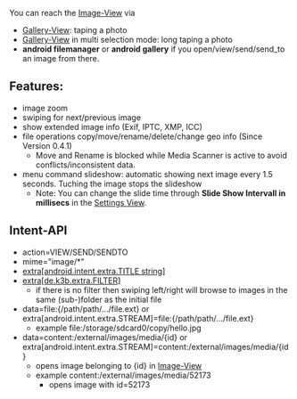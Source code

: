 You can reach the [Image-View](Image-View) via

* [Gallery-View](Gallery-View): taping a photo
* [Gallery-View](Gallery-View) in multi selection mode: long taping a photo
* **android filemanager** or **android gallery** if you open/view/send/send_to an image from there.

## Features:

* image zoom
* swiping for next/previous image
* show extended image info (Exif, IPTC, XMP, ICC)
* file operations copy/move/rename/delete/change geo info (Since Version 0.4.1)
	* Move and Rename is blocked while Media Scanner is active to avoid conflicts/inconsistent data.
* menu command slideshow: automatic showing next image every 1.5 seconds. Tuching the image stops the slideshow
	* Note: You can change the slide time through **Slide Show Intervall in millisecs** in the [Settings View](settings).

## <a name='api'>Intent-API</a> 

* action=VIEW/SEND/SENDTO
* mime="image/*"
* [extra[android.intent.extra.TITLE string]](intentapi#EXTRA_TITLE)
* [extra[de.k3b.extra.FILTER]](intentapi#filter)
	* if there is no filter then swiping left/right will browse to images in the same (sub-)folder as the initial file
* data=file:{/path/path/.../file.ext} or extra[android.intent.extra.STREAM]=file:{/path/path/.../file.ext}
  * example file:/storage/sdcard0/copy/hello.jpg
* data=content:/external/images/media/{id} or extra[android.intent.extra.STREAM]=content:/external/images/media/{id}
  * opens image belonging to {id} in [Image-View](https://github.com/k3b/AndroFotoFinder/wiki/Image-View) 
  * example content:/external/images/media/52173
	* opens image with id=52173
